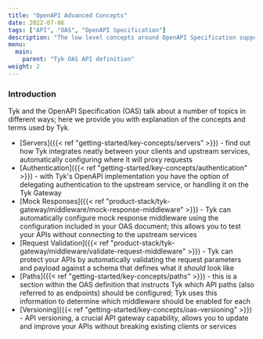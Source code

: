 ```yaml
---
title: "OpenAPI Advanced Concepts"
date: 2022-07-06
tags: ["API", "OAS", "OpenAPI Specification"]
description: "The low level concepts around OpenAPI Specification support in Tyk"
menu:
  main:
    parent: "Tyk OAS API definition"
weight: 2
---
```


### Introduction

Tyk and the OpenAPI Specification (OAS) talk about a number of topics in different ways; here we provide you with explanation of the concepts and terms used by Tyk.

- [Servers]({{< ref "getting-started/key-concepts/servers" >}}) - find out how Tyk integrates neatly between your clients and upstream services, automatically configuring where it will proxy requests
- [Authentication]({{< ref "getting-started/key-concepts/authentication" >}}) - with Tyk's OpenAPI implementation you have the option of delegating authentication to the upstream service, or handling it on the Tyk Gateway
- [Mock Responses]({{< ref "product-stack/tyk-gateway/middleware/mock-response-middleware" >}}) - Tyk can automatically configure mock response middleware using the configuration included in your OAS document; this allows you to test your APIs without connecting to the upstream services
- [Request Validation]({{< ref "product-stack/tyk-gateway/middleware/validate-request-middleware" >}})  - Tyk can protect your APIs by automatically validating the request parameters and payload against a schema that defines what it *should* look like
- [Paths]({{< ref "getting-started/key-concepts/paths" >}}) - this is a section within the OAS definition that instructs Tyk which API paths (also referred to as endpoints) should be configured; Tyk uses this information to determine which middleware should be enabled for each
- [Versioning]({{< ref "getting-started/key-concepts/oas-versioning" >}}) - API versioning, a crucial API gateway capability, allows you to update and improve your APIs without breaking existing clients or services
